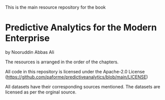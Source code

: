 This is the main resource repository for the book 
# Predictive Analytics for the Modern Enterprise 
by Nooruddin Abbas Ali

The resources is arranged in the order of the chapters.

All code in this repository is licensed under the Apache-2.0 License (https://github.com/paforme/predictiveanalytics/blob/main/LICENSE)

All datasets have their corresponding sources mentioned. The datasets are licensed as per the orginal source.
